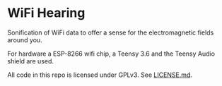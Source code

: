 WiFi Hearing
============

Sonification of WiFi data to offer a sense for the electromagnetic fields around you.

For hardware a ESP-8266 wifi chip, a Teensy 3.6 and the Teensy Audio shield are used.

All code in this repo is licensed under GPLv3. See [LICENSE.md](./LICENSE.md).
